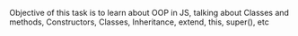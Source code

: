 Objective of this task is to learn about OOP in JS, talking about Classes and methods, Constructors, Classes, Inheritance, extend, this, super(), etc

